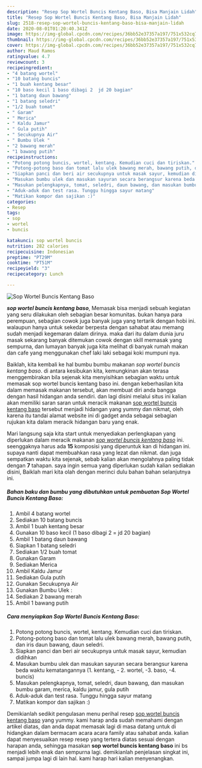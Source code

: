 ```yaml
---
description: "Resep Sop Wortel Buncis Kentang Baso, Bisa Manjain Lidah"
title: "Resep Sop Wortel Buncis Kentang Baso, Bisa Manjain Lidah"
slug: 2518-resep-sop-wortel-buncis-kentang-baso-bisa-manjain-lidah
date: 2020-08-01T01:20:40.341Z
image: https://img-global.cpcdn.com/recipes/36bb52e37357a197/751x532cq70/sop-wortel-buncis-kentang-baso-foto-resep-utama.jpg
thumbnail: https://img-global.cpcdn.com/recipes/36bb52e37357a197/751x532cq70/sop-wortel-buncis-kentang-baso-foto-resep-utama.jpg
cover: https://img-global.cpcdn.com/recipes/36bb52e37357a197/751x532cq70/sop-wortel-buncis-kentang-baso-foto-resep-utama.jpg
author: Maud Ramos
ratingvalue: 4.7
reviewcount: 3
recipeingredient:
- "4 batang wortel"
- "10 batang buncis"
- "1 buah kentang besar"
- "10 baso kecil 1 baso dibagi 2  jd 20 bagian"
- "1 batang daun bawang"
- "1 batang seledri"
- "1/2 buah tomat"
- " Garam"
- " Merica"
- " Kaldu Jamur"
- " Gula putih"
- " Secukupnya Air"
- " Bumbu Ulek "
- "2 bawang merah"
- "1 bawang putih"
recipeinstructions:
- "Potong potong buncis, wortel, kentang. Kemudian cuci dan tiriskan."
- "Potong-potong baso dan tomat lalu ulek bawang merah, bawang putih, dan iris daun bawang, daun seledri."
- "Siapkan panci dan beri air secukupnya untuk masak sayur, kemudian didihkan"
- "Masukan bumbu ulek dan masukan sayuran secara berangsur karena beda waktu kematangannya (1. kentang, - 2. wortel, -3. baso, -4. buncis)"
- "Masukan pelengkapnya, tomat, seledri, daun bawang, dan masukan bumbu garam, merica, kaldu jamur, gula putih"
- "Aduk-aduk dan test rasa. Tunggu hingga sayur matang"
- "Matikan kompor dan sajikan :)"
categories:
- Resep
tags:
- sop
- wortel
- buncis

katakunci: sop wortel buncis 
nutrition: 282 calories
recipecuisine: Indonesian
preptime: "PT29M"
cooktime: "PT51M"
recipeyield: "3"
recipecategory: Lunch

---
```



![Sop Wortel Buncis Kentang Baso](https://img-global.cpcdn.com/recipes/36bb52e37357a197/751x532cq70/sop-wortel-buncis-kentang-baso-foto-resep-utama.jpg)

<b><i>sop wortel buncis kentang baso</i></b>, Memasak bisa menjadi sebuah kegiatan yang seru dilakukan oleh sebagian besar komunitas. bukan hanya para perempuan, sebagian cowok juga banyak juga yang tertarik dengan hobi ini. walaupun hanya untuk sekedar berpesta dengan sahabat atau memang sudah menjadi kegemaran dalam dirinya. maka dari itu dalam dunia juru masak sekarang banyak ditemukan cowok dengan skill memasak yang sempurna, dan lumayan banyak juga kita melihat di banyak rumah makan dan cafe yang menggunakan chef laki laki sebagai koki mumpuni nya.

Baiklah, kita kembali ke hal bumbu bumbu makanan <i>sop wortel buncis kentang baso</i>. di antara kesibukan kita, kemungkinan akan terasa menggembirakan bila sejenak kita menyisihkan sebagian waktu untuk memasak sop wortel buncis kentang baso ini. dengan keberhasilan kita dalam memasak makanan tersebut, akan membuat diri anda bangga dengan hasil hidangan anda sendiri. dan lagi disini melalui situs ini kalian akan memiliki saran saran untuk meracik makanan <u>sop wortel buncis kentang baso</u> tersebut menjadi hidangan yang yummy dan nikmat, oleh karena itu tandai alamat website ini di gadget anda sebagai sebagian rujukan kita dalam meracik hidangan baru yang enak.




Mari langsung saja kita start untuk menyediakan perlengkapan yang diperlukan dalam meracik makanan <u><i>sop wortel buncis kentang baso</i></u> ini. seenggaknya harus ada <b>15</b> komposisi yang diperuntuk kan di hidangan ini. supaya nanti dapat membuahkan rasa yang lezat dan nikmat. dan juga sempatkan waktu kita sejenak, sebab kalian akan mengolahnya paling tidak dengan <b>7</b> tahapan. saya ingin semua yang diperlukan sudah kalian sediakan disini, Baiklah mari kita olah dengan merinci dulu bahan bahan selanjutnya ini.

<!--inarticleads1-->

##### Bahan baku dan bumbu yang dibutuhkan untuk pembuatan Sop Wortel Buncis Kentang Baso:

1. Ambil 4 batang wortel
1. Sediakan 10 batang buncis
1. Ambil 1 buah kentang besar
1. Gunakan 10 baso kecil (1 baso dibagi 2 = jd 20 bagian)
1. Ambil 1 batang daun bawang
1. Siapkan 1 batang seledri
1. Sediakan 1/2 buah tomat
1. Gunakan  Garam
1. Sediakan  Merica
1. Ambil  Kaldu Jamur
1. Sediakan  Gula putih
1. Gunakan  Secukupnya Air
1. Gunakan  Bumbu Ulek :
1. Sediakan 2 bawang merah
1. Ambil 1 bawang putih




<!--inarticleads2-->

##### Cara menyiapkan Sop Wortel Buncis Kentang Baso:

1. Potong potong buncis, wortel, kentang. Kemudian cuci dan tiriskan.
1. Potong-potong baso dan tomat lalu ulek bawang merah, bawang putih, dan iris daun bawang, daun seledri.
1. Siapkan panci dan beri air secukupnya untuk masak sayur, kemudian didihkan
1. Masukan bumbu ulek dan masukan sayuran secara berangsur karena beda waktu kematangannya (1. kentang, - 2. wortel, -3. baso, -4. buncis)
1. Masukan pelengkapnya, tomat, seledri, daun bawang, dan masukan bumbu garam, merica, kaldu jamur, gula putih
1. Aduk-aduk dan test rasa. Tunggu hingga sayur matang
1. Matikan kompor dan sajikan :)




Demikianlah sedikit pengulasan menu perihal resep <u>sop wortel buncis kentang baso</u> yang yummy. kami harap anda sudah memahami dengan artikel diatas, dan anda dapat memasak lagi di masa datang untuk di hidangkan dalam bermacam acara acara family atau sahabat anda. kalian dapat menyesuaikan resep resep yang tertera diatas sesuai dengan harapan anda, sehingga masakan <b>sop wortel buncis kentang baso</b> ini bs menjadi lebih enak dan sempurna lagi. demikianlah penjelasan singkat ini, sampai jumpa lagi di lain hal. kami harap hari kalian menyenangkan.
